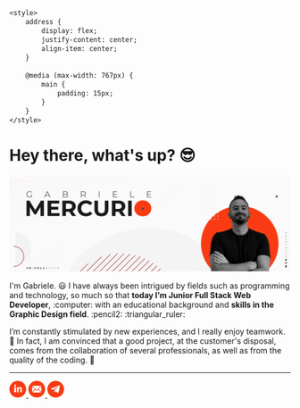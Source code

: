 <!DOCTYPE html>
<html lang="en">
<head>
    <meta charset="UTF-8">
    <meta name="viewport" content="width=device-width, initial-scale=1.0">
    <title>Readme Github</title>
    <link rel="stylesheet" href="github-markdown.css">

    <style>
        address {
            display: flex;
            justify-content: center;
            align-item: center;
        }

        @media (max-width: 767px) {
            main {
                padding: 15px;
            }
        }
    </style>

</head>
<body>
    <main>
        <h1>Hey there, what's up? 😎</h1>
        <img src="https://raw.githubusercontent.com/gabrielemercurio-web/gabrielemercurio-web/master/img/banner-gh-2.png"
            alt=" Gabriele Mercurio - Jr. Full Stack Web Developer">
        <p>I'm Gabriele. 😃 I have always been intrigued by fields such as programming and technology, so much so that
            <strong>today I’m Junior Full Stack Web Developer</strong>, :computer: with an educational background and
            <strong>skills in the Graphic Design field</strong>. :pencil2: :triangular_ruler:</p>
        <p>I’m constantly stimulated by new experiences, and I really enjoy teamwork. 💪 In fact, I am convinced that a
            good
            project, at the customer's disposal, comes from the collaboration of several professionals, as well as from
            the
            quality of the coding. 👾</p>
        <hr>
        <address>
            <a href="https://www.linkedin.com/in/gabriele-mercurio/"> <img width="30px"
                    src="https://raw.githubusercontent.com/gabrielemercurio-web/gabrielemercurio-web/master/img/icon-gh-03.png"
                    alt="Linkedin-red-icon"> </a>
            <a href="mailto:gabrielemercurio.web@gmail.com"> <img width="30px"
                    src="https://raw.githubusercontent.com/gabrielemercurio-web/gabrielemercurio-web/master/img/icon-gh-05.png"
                    alt="Email-red-icon"> </a>
            <a href="https://t.me/GabrieleMercurio"> <img width="30px"
                    src="https://raw.githubusercontent.com/gabrielemercurio-web/gabrielemercurio-web/master/img/icon-gh-04.png"
                    alt="Telegram-red-icon"> </a>
        </address>
    </main>
</body>
</html>
